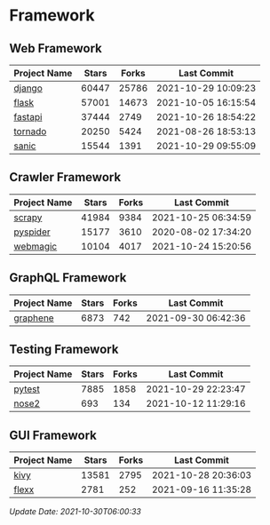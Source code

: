 # Framework

## Web Framework
| Project Name | Stars | Forks | Last Commit |
| ------------ | ----- | ----- | ----------- |
| [django](https://github.com/django/django) | 60447 | 25786 | 2021-10-29 10:09:23 |
| [flask](https://github.com/pallets/flask) | 57001 | 14673 | 2021-10-05 16:15:54 |
| [fastapi](https://github.com/tiangolo/fastapi) | 37444 | 2749 | 2021-10-26 18:54:22 |
| [tornado](https://github.com/tornadoweb/tornado) | 20250 | 5424 | 2021-08-26 18:53:13 |
| [sanic](https://github.com/sanic-org/sanic) | 15544 | 1391 | 2021-10-29 09:55:09 |

## Crawler Framework
| Project Name | Stars | Forks | Last Commit |
| ------------ | ----- | ----- | ----------- |
| [scrapy](https://github.com/scrapy/scrapy) | 41984 | 9384 | 2021-10-25 06:34:59 |
| [pyspider](https://github.com/binux/pyspider) | 15177 | 3610 | 2020-08-02 17:34:20 |
| [webmagic](https://github.com/code4craft/webmagic) | 10104 | 4017 | 2021-10-24 15:20:56 |

## GraphQL Framework
| Project Name | Stars | Forks | Last Commit |
| ------------ | ----- | ----- | ----------- |
| [graphene](https://github.com/graphql-python/graphene) | 6873 | 742 | 2021-09-30 06:42:36 |

## Testing Framework
| Project Name | Stars | Forks | Last Commit |
| ------------ | ----- | ----- | ----------- |
| [pytest](https://github.com/pytest-dev/pytest) | 7885 | 1858 | 2021-10-29 22:23:47 |
| [nose2](https://github.com/nose-devs/nose2) | 693 | 134 | 2021-10-12 11:29:16 |

## GUI Framework
| Project Name | Stars | Forks | Last Commit |
| ------------ | ----- | ----- | ----------- |
| [kivy](https://github.com/kivy/kivy) | 13581 | 2795 | 2021-10-28 20:36:03 |
| [flexx](https://github.com/flexxui/flexx) | 2781 | 252 | 2021-09-16 11:35:28 |

*Update Date: 2021-10-30T06:00:33*